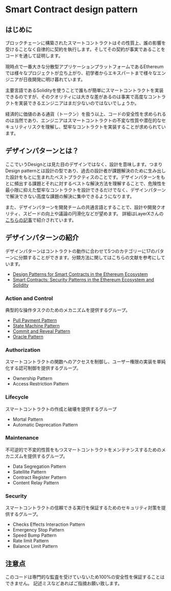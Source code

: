 # Smart Contract design pattern

## はじめに
ブロックチェーンに構築されたスマートコントラクトはその性質上、誰の影響を受けることなく自律的に契約を執行します。そしてその契約が事実であることをコードを通して証明します。

現時点で一番大きな分散型アプリケーションプラットフォームであるEthereumでは様々なプロジェクトが立ち上がり、初学者からエキスパートまで様々なエンジニアが日夜開発に明け暮れています。

主要言語であるSolidityを使うことで誰もが簡単にスマートコントラクトを実装できるのですが、そのクオリティには大きな差があるのは事実で高度なコントラクトを実装できるエンジニアはまだ少ないのではないでしょうか。

経済的に価値のある通貨（トークン）を扱う以上、コードの安全性を求められるのは当然であり、エンジニアはスマートコントラクトの不変な性質や潜在的なセキュリティリスクを理解し、堅牢なコントラクトを実装することが求められています。

## デザインパターンとは？
ここでいうDesignとは見た目のデザインではなく、設計を意味します。つまりDesign patternとは設計の型であり、過去の設計者が課題解決のために生み出した設計をもとに生まれたベストプラクティスのことです。デザインパターンをもとに頻出する課題とそれに対するベストな解決方法を理解することで、危険性を最小限に抑えた堅牢なコントラクトを設計できるだけでなく、デザインパターンで解決できない高度な課題の解決に集中できるようになります。

また、デザインパターンを開発チームの共通言語とすることで、設計や開発クオリティ、スピードの向上や議論の円滑化などが望めます。
詳細はLayerXさんの[こちらの記事](https://medium.com/layerx-jp/smart-contract-design-pattern-34a6401fe743)で紹介されています。

## デザインパターンの紹介
デザインパターンはコントラクトの動作に合わせて5つのカテゴリーに17のパターンに分類することができます。分類方法に関してはこちらの文献を参考にしています。

- [Design Patterns for Smart Contracts in the
Ethereum Ecosystem](https://eprints.cs.univie.ac.at/5665/1/bare_conf.pdf)
- [Smart Contracts: Security Patterns in the Ethereum
Ecosystem and Solidity](https://eprints.cs.univie.ac.at/5433/7/sanerws18iwbosemain-id1-p-380f58e-35576-preprint.pdf)

### Action and Control
典型的な操作タスクのためのメカニズムを提供するグループ。
- [Pull Payment Pattern](https://medium.com/@tomoyaishida/%E5%AE%89%E5%85%A8%E3%81%AA%E3%82%B9%E3%83%9E%E3%83%BC%E3%83%88%E3%82%B3%E3%83%B3%E3%83%88%E3%83%A9%E3%82%AF%E3%83%88%E3%82%92%E6%A7%8B%E7%AF%89%E3%81%99%E3%82%8B%E3%81%9F%E3%82%81%E3%81%AE%E3%83%87%E3%82%B6%E3%82%A4%E3%83%B3%E3%83%91%E3%82%BF%E3%83%BC%E3%83%B3%E5%85%A5%E9%96%80-3fc215a21eb3)
- [State Machine Pattern](https://medium.com/@tomoyaishida/%E5%AE%89%E5%85%A8%E3%81%AA%E3%82%B9%E3%83%9E%E3%83%BC%E3%83%88%E3%82%B3%E3%83%B3%E3%83%88%E3%83%A9%E3%82%AF%E3%83%88%E3%82%92%E6%A7%8B%E7%AF%89%E3%81%99%E3%82%8B%E3%81%9F%E3%82%81%E3%81%AE%E3%83%87%E3%82%B6%E3%82%A4%E3%83%B3%E3%83%91%E3%82%BF%E3%83%BC%E3%83%B3%E5%85%A5%E9%96%80-3fc215a21eb3)
- [Commit and Reveal Pattern](https://medium.com/@tomoyaishida/smart-contract-desing-pattern-2-commit-and-reveal-oracle-3a462806264)
- [Oracle Pattern](https://medium.com/@tomoyaishida/smart-contract-desing-pattern-2-commit-and-reveal-oracle-3a462806264)

### Authorization
スマートコントラクトの関数へのアクセスを制御し、ユーザー権限の実装を単純化する認可制御を提供するグループ。
- Ownership Pattern
- Access Restriction Pattern

### Lifecycle
スマートコントラクトの作成と破壊を提供するグループ
- Mortal Pattern
- Automatic Deprecation Pattern

### Maintenance
不可逆的で不変的性質をもつスマートコントラクトをメンテナンスするためのメカニズムを提供するグループ。
- Data Segregation Pattern
- Satellite Pattern
- Contract Register Pattern
- Content Relay Pattern

### Security
スマートコントラクトの信頼できる実行を保証するためのセキュリティ対策を提供するグループ。
- Checks Effects Interaction Pattern
- Emergency Stop Pattern
- Speed Bump Pattern
- Rate limit Pattern
- Balance Limit Pattern

## 注意点
このコードは専門的な監査を受けていないため100%の安全性を保証することはできません。
記述ミスなどあればご指摘お願い致します。
